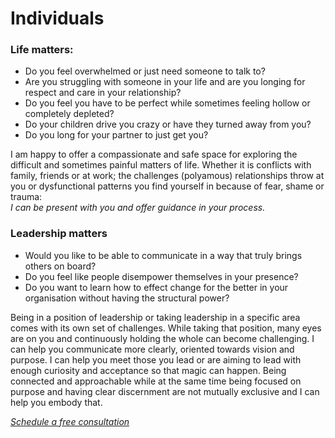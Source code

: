 # Individuals

### Life matters:
- Do you feel overwhelmed or just need someone to talk to?
- Are you struggling with someone in your life and are you longing for respect and care in your relationship?  
- Do you feel you have to be perfect while sometimes feeling hollow or completely depleted?  
- Do your children drive you crazy or have they turned away from you?  
- Do you long for your partner to just get you?

I am happy to offer a compassionate and safe space for exploring the difficult and sometimes painful matters of life. Whether it is conflicts with family, friends or at work; the challenges (polyamous) relationships throw at you or dysfunctional patterns you find yourself in because of fear, shame or trauma:  
_I can be present with you and offer guidance in your process._

### Leadership matters
- Would you like to be able to communicate in a way that truly brings others on board?
- Do you feel like people disempower themselves in your presence?
- Do you want to learn how to effect change for the better in your organisation without having the structural power?

Being in a position of leadership or taking leadership in a specific area comes with its own set of challenges. While taking that position, many eyes are on you and continuously holding the whole can become challenging. I can help you communicate more clearly, oriented towards vision and purpose. I can help you meet those you lead or are aiming to lead with enough curiosity and acceptance so that magic can happen. Being connected and approachable while at the same time being focused on purpose and having clear discernment are not mutually exclusive and I can help you embody that.


[_Schedule a free consultation_](#contact)  
